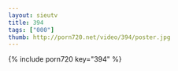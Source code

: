 ```yaml
--- 
layout: sieutv
title: 394
tags: ["000"]
thumb: http://porn720.net/video/394/poster.jpg
---
```

{% include porn720 key="394" %} 

